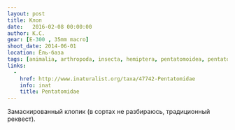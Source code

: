 ```yaml
---
layout: post
title: Клоп
date:   2016-02-08 00:00:00
author: К.С.
gear: [E-300 , 35mm macro]
shoot_date: 2014-06-01
location: Ёль-база
tags: [animalia, arthropoda, insecta, hemiptera, pentatomoidea, pentatomidae]
links:
  -
    href: http://www.inaturalist.org/taxa/47742-Pentatomidae
    info: inat
    title: Pentatomidae
---
```


Замаскированный клопик (в сортах не разбираюсь, традиционный реквест).
